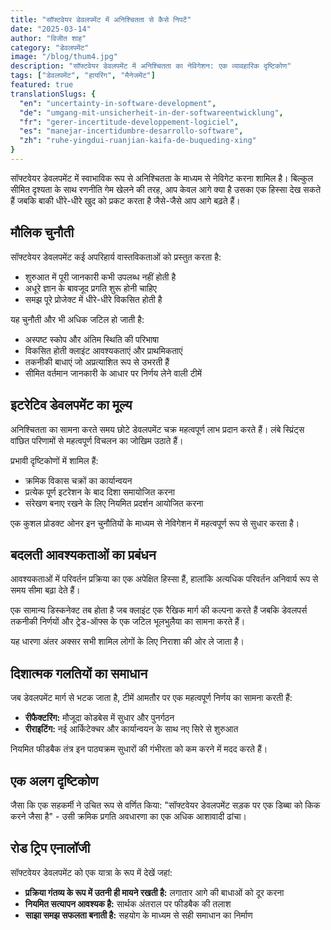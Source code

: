 ```yaml
---
title: "सॉफ्टवेयर डेवलपमेंट में अनिश्चितता से कैसे निपटें"
date: "2025-03-14"
author: "विजीत शाह"
category: "डेवलपमेंट"
image: "/blog/thum4.jpg"
description: "सॉफ्टवेयर डेवलपमेंट में अनिश्चितता का नेविगेशन: एक व्यावहारिक दृष्टिकोण"
tags: ["डेवलपमेंट", "हायरिंग", "मैनेजमेंट"]
featured: true
translationSlugs: {
  "en": "uncertainty-in-software-development",
  "de": "umgang-mit-unsicherheit-in-der-softwareentwicklung",
  "fr": "gerer-incertitude-developpement-logiciel",
  "es": "manejar-incertidumbre-desarrollo-software",
  "zh": "ruhe-yingdui-ruanjian-kaifa-de-buqueding-xing"
}
---
```


सॉफ्टवेयर डेवलपमेंट में स्वाभाविक रूप से अनिश्चितता के माध्यम से नेविगेट करना शामिल है। बिल्कुल सीमित दृश्यता के साथ रणनीति गेम खेलने की तरह, आप केवल आगे क्या है उसका एक हिस्सा देख सकते हैं जबकि बाकी धीरे-धीरे खुद को प्रकट करता है जैसे-जैसे आप आगे बढ़ते हैं।

## मौलिक चुनौती

सॉफ्टवेयर डेवलपमेंट कई अपरिहार्य वास्तविकताओं को प्रस्तुत करता है:

- शुरुआत में पूरी जानकारी कभी उपलब्ध नहीं होती है
- अधूरे ज्ञान के बावजूद प्रगति शुरू होनी चाहिए
- समझ पूरे प्रोजेक्ट में धीरे-धीरे विकसित होती है

यह चुनौती और भी अधिक जटिल हो जाती है:

- अस्पष्ट स्कोप और अंतिम स्थिति की परिभाषा
- विकसित होती क्लाइंट आवश्यकताएं और प्राथमिकताएं
- तकनीकी बाधाएं जो अप्रत्याशित रूप से उभरती हैं
- सीमित वर्तमान जानकारी के आधार पर निर्णय लेने वाली टीमें

## इटरेटिव डेवलपमेंट का मूल्य

अनिश्चितता का सामना करते समय छोटे डेवलपमेंट चक्र महत्वपूर्ण लाभ प्रदान करते हैं। लंबे स्प्रिंट्स वांछित परिणामों से महत्वपूर्ण विचलन का जोखिम उठाते हैं।

प्रभावी दृष्टिकोणों में शामिल हैं:

- क्रमिक विकास चक्रों का कार्यान्वयन
- प्रत्येक पूर्ण इटरेशन के बाद दिशा समायोजित करना
- संरेखण बनाए रखने के लिए नियमित प्रदर्शन आयोजित करना

एक कुशल प्रोडक्ट ओनर इन चुनौतियों के माध्यम से नेविगेशन में महत्वपूर्ण रूप से सुधार करता है।

## बदलती आवश्यकताओं का प्रबंधन

आवश्यकताओं में परिवर्तन प्रक्रिया का एक अपेक्षित हिस्सा हैं, हालांकि अत्यधिक परिवर्तन अनिवार्य रूप से समय सीमा बढ़ा देते हैं।

एक सामान्य डिस्कनेक्ट तब होता है जब क्लाइंट एक रैखिक मार्ग की कल्पना करते हैं जबकि डेवलपर्स तकनीकी निर्णयों और ट्रेड-ऑफ्स के एक जटिल भूलभुलैया का सामना करते हैं।

यह धारणा अंतर अक्सर सभी शामिल लोगों के लिए निराशा की ओर ले जाता है।

## दिशात्मक गलतियों का समाधान

जब डेवलपमेंट मार्ग से भटक जाता है, टीमें आमतौर पर एक महत्वपूर्ण निर्णय का सामना करती हैं:

- **रीफैक्टरिंग:** मौजूदा कोडबेस में सुधार और पुनर्गठन
- **रीराइटिंग:** नई आर्किटेक्चर और कार्यान्वयन के साथ नए सिरे से शुरुआत

नियमित फीडबैक तंत्र इन पाठ्यक्रम सुधारों की गंभीरता को कम करने में मदद करते हैं।

## एक अलग दृष्टिकोण

जैसा कि एक सहकर्मी ने उचित रूप से वर्णित किया: "सॉफ्टवेयर डेवलपमेंट सड़क पर एक डिब्बा को किक करने जैसा है" - उसी क्रमिक प्रगति अवधारणा का एक अधिक आशावादी ढांचा।

## रोड ट्रिप एनालॉजी

सॉफ्टवेयर डेवलपमेंट को एक यात्रा के रूप में देखें जहां:

- **प्रक्रिया गंतव्य के रूप में उतनी ही मायने रखती है:** लगातार आगे की बाधाओं को दूर करना
- **नियमित सत्यापन आवश्यक है:** सार्थक अंतराल पर फीडबैक की तलाश
- **साझा समझ सफलता बनाती है:** सहयोग के माध्यम से सही समाधान का निर्माण
